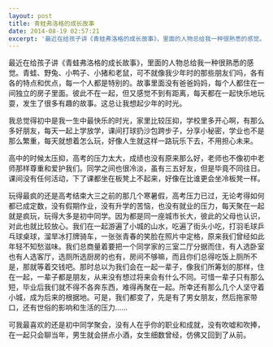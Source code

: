 ```yaml
---
layout: post
title: 青蛙弗洛格的成长故事
date: 2014-08-19 02:57:21
excerpt: '最近在给孩子讲《青蛙弗洛格的成长故事》，里面的人物总给我一种很熟悉的感觉。青蛙、野兔、小鸭子、小猪和老鼠，可不就像我少年时的那些朋友们吗，各有各的特点和优点，每一个人都是特别的。故事里面没有爸爸妈妈，'
---
```




最近在给孩子讲《青蛙弗洛格的成长故事》，里面的人物总给我一种很熟悉的感觉。青蛙、野兔、小鸭子、小猪和老鼠，可不就像我少年时的那些朋友们吗，各有各的特点和优点，每一个人都是特别的。故事里面没有爸爸妈妈，每个人都住在一间独立的房子里面。彼此不在一起，但又感觉不到有距离，每天都在一起快乐地玩耍，发生了很多有趣的故事。这总让我想起少年的时光。

我总觉得初中是我一生中最快乐的时光，家里比较压抑，学校里多开心啊，有那么多好朋友，每天一起上学放学，课间打球扔沙包跨步子，分享小秘密，学业也不是那么繁重，每天就想着怎么玩，好像人生就这样一路玩乐下去，不用担心未来。

高中的时候太压抑，高考的压力太大，成绩也没有原来那么好，老师也不像初中老师那样尊重和爱护我们。同学之间也很冷淡，虽有三五好友，但是毕竟不同往日。课间没有任何活动，下了课都坐在板凳上不起来，好像在比谁更会坐冷板凳一样。

玩得最疯的还是高考结束大三之前的那几个寒暑假，高考压力已过，无论考得如何都已成定数，没有假期作业，没有升学的苦恼，也没有就业的压力，每天聚在一起就是疯玩，玩得大多是初中同学。因为都是同一座城市长大，彼此的父母也认识，对此也就比较放心。我们在一起游遍了小城的山水，吃遍了街头小吃，打羽毛球乒乓球桌球，溜旱冰打牌骑车，一张张青春的笑脸在照片中定格，原来我们曾经如此年轻不知愁滋味。我们总商量着要把一个同学家的三室二厅分据而住，有人选卧室也有人选客厅，选厕所选厨房的也有，房间不够嘛，而且你们总得吃饭上厕所不是，那就等着交钱吧。那时总以为我们会在一起一辈子，像我们所筹划的那样，住在一起，一辈子都是朋友，从来没有想过将来会有什么不同。可惜一辈子只有那么短，毕业后我们就不得不各奔东西，难得再聚在一起。所幸还有那么几个人坚守着小城，成为后来的根据地。可是，我们都变了，先是有了男女朋友，然后拖家带口，还有世俗的影响和生活的压力……

可我最喜欢的还是初中同学聚会，没有人在乎你的职业和成就，没有吹嘘和吹捧，在一起只会聊当年，男生就会拼点小酒，女生细数曾经，仿佛又回到了从前。


